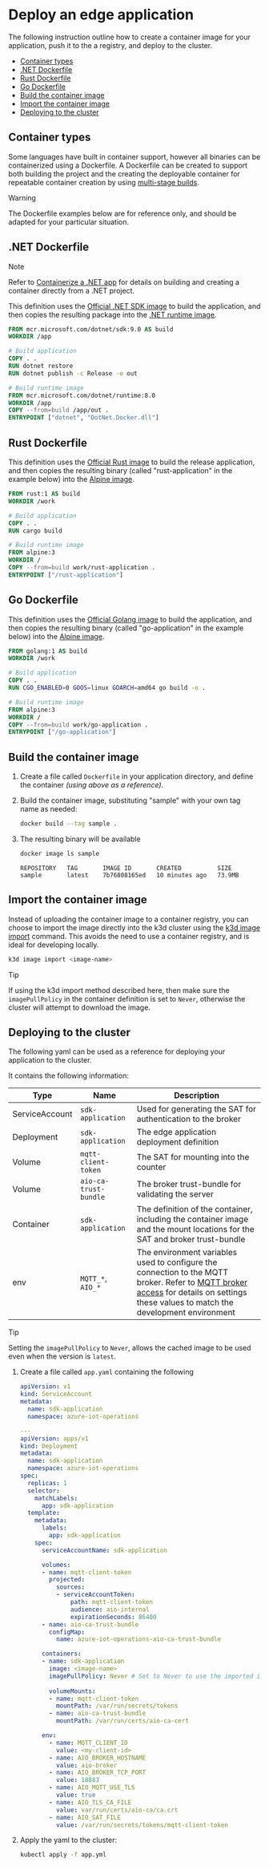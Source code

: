 # Deploy an edge application

The following instruction outline how to create a container image for your application, push it to the a registry, and deploy to the cluster.

* [Container types](#container-types)
* [.NET Dockerfile](#net-dockerfile)
* [Rust Dockerfile](#rust-dockerfile)
* [Go Dockerfile](#go-dockerfile)
* [Build the container image](#build-the-container-image)
* [Import the container image](#import-the-container-image)
* [Deploying to the cluster](#deploying-to-the-cluster)

## Container types

Some languages have built in container support, however all binaries can be containerized using a Dockerfile. A Dockerfile can be created to support both building the project and the creating the deployable container for repeatable container creation by using [multi-stage builds](https://docs.docker.com/build/building/multi-stage/).

> [!WARNING]
> The Dockerfile examples below are for reference only, and should be adapted for your particular situation.

## .NET Dockerfile

> [!NOTE]
> 
> Refer to [Containerize a .NET app](https://learn.microsoft.com/dotnet/core/docker/build-container) for details on building and creating a container directly from a .NET project.

This definition uses the [Official .NET SDK image](https://github.com/dotnet/dotnet-docker/blob/main/README.sdk.md) to build the application, and then copies the resulting package into the [.NET runtime image](https://hub.docker.com/_/alpine).


```dockerfile
FROM mcr.microsoft.com/dotnet/sdk:9.0 AS build
WORKDIR /app

# Build application
COPY . .
RUN dotnet restore
RUN dotnet publish -c Release -o out

# Build runtime image
FROM mcr.microsoft.com/dotnet/runtime:8.0
WORKDIR /app
COPY --from=build /app/out .
ENTRYPOINT ["dotnet", "DotNet.Docker.dll"]
```

## Rust Dockerfile

This definition uses the [Official Rust image](https://hub.docker.com/_/rust) to build the release application, and then copies the resulting binary (called "rust-application" in the example below) into the [Alpine image](https://hub.docker.com/_/alpine).

```dockerfile
FROM rust:1 AS build
WORKDIR /work

# Build application
COPY . .
RUN cargo build

# Build runtime image
FROM alpine:3
WORKDIR /
COPY --from=build work/rust-application .
ENTRYPOINT ["/rust-application"]
```

## Go Dockerfile

This definition uses the [Official Golang image](https://hub.docker.com/_/golang) to build the application, and then copies the resulting binary (called "go-application" in the example below) into the [Alpine image](https://hub.docker.com/_/alpine).

```dockerfile
FROM golang:1 AS build
WORKDIR /work

# Build application
COPY . .
RUN CGO_ENABLED=0 GOOS=linux GOARCH=amd64 go build -o .

# Build runtime image
FROM alpine:3
WORKDIR /
COPY --from=build work/go-application .
ENTRYPOINT ["/go-application"]
```

## Build the container image

1. Create a file called `Dockerfile` in your application directory, and define the container *(using above as a reference)*.

1. Build the container image, substituting "sample" with your own tag name as needed:

    ```bash
    docker build --tag sample .
    ```

1. The resulting binary will be available 

    ```bash
    docker image ls sample
    ```

    ```output
    REPOSITORY   TAG       IMAGE ID       CREATED          SIZE
    sample       latest    7b76808165ed   10 minutes ago   73.9MB
    ```

## Import the container image

Instead of uploading the container image to a container registry, you can choose to import the image directly into the k3d cluster using the [k3d image import](https://k3d.io/v5.1.0/usage/commands/k3d_image_import/) command. This avoids the need to use a container registry, and is ideal for developing locally.

```bash
k3d image import <image-name>
```

> [!TIP]
> If using the k3d import method described here, then make sure the `imagePullPolicy` in the container definition is set to `Never`, otherwise the cluster will attempt to download the image.

## Deploying to the cluster

The following yaml can be used as a reference for deploying your application to the cluster.

It contains the following information:

| Type | Name | Description |
|-|-|-|
| ServiceAccount | `sdk-application` | Used for generating the SAT for authentication to the broker |
| Deployment | `sdk-application` | The edge application deployment definition |
| Volume | `mqtt-client-token` | The SAT for mounting into the counter |
| Volume | `aio-ca-trust-bundle` | The broker trust-bundle for validating the server |
| Container | `sdk-application` | The definition of the container, including the container image and the mount locations for the SAT and broker trust-bundle |
| env | `MQTT_*`, `AIO_*` | The environment variables used to configure the connection to the MQTT broker. Refer to [MQTT broker access](/doc/setup.md#mqtt-broker-access) for details on settings these values to match the development environment |

> [!TIP]
> Setting the `imagePullPolicy` to `Never`, allows the cached image to be used even when the version is `latest`.

1. Create a file called `app.yaml` containing the following

    ```yaml
    apiVersion: v1
    kind: ServiceAccount
    metadata:
      name: sdk-application
      namespace: azure-iot-operations

    ---
    apiVersion: apps/v1
    kind: Deployment
    metadata:
      name: sdk-application
      namespace: azure-iot-operations
    spec:
      replicas: 1
      selector:
        matchLabels:
          app: sdk-application
      template:
        metadata:
          labels:
            app: sdk-application
        spec:
          serviceAccountName: sdk-application

          volumes:
          - name: mqtt-client-token
            projected:
              sources:
              - serviceAccountToken:
                  path: mqtt-client-token
                  audience: aio-internal
                  expirationSeconds: 86400
          - name: aio-ca-trust-bundle
            configMap:
              name: azure-iot-operations-aio-ca-trust-bundle

          containers:
          - name: sdk-application
            image: <image-name>
            imagePullPolicy: Never # Set to Never to use the imported image
            
            volumeMounts:
            - name: mqtt-client-token
              mountPath: /var/run/secrets/tokens
            - name: aio-ca-trust-bundle
              mountPath: /var/run/certs/aio-ca-cert

          env:
            - name: MQTT_CLIENT_ID
              value: <my-client-id>
            - name: AIO_BROKER_HOSTNAME
              value: aio-broker
            - name: AIO_BROKER_TCP_PORT
              value: 18883
            - name: AIO_MQTT_USE_TLS
              value: true
            - name: AIO_TLS_CA_FILE
              value: var/run/certs/aio-ca/ca.crt
            - name: AIO_SAT_FILE
              value: /var/run/secrets/tokens/mqtt-client-token
    ```

1. Apply the yaml to the cluster:

    ```bash
    kubectl apply -f app.yml
    ```
